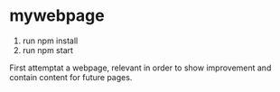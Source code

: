 # mywebpage

1. run npm install
2. run npm start

First attemptat a webpage, relevant in order to show improvement and contain content for future pages.
